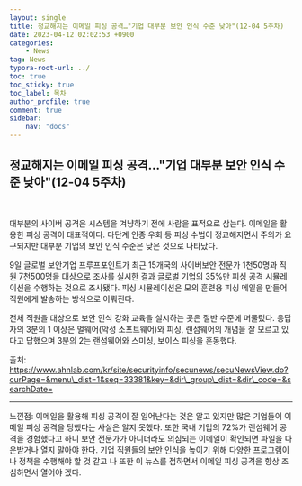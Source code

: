 ```yaml
---
layout: single
title: 정교해지는 이메일 피싱 공격…"기업 대부분 보안 인식 수준 낮아"(12-04 5주차)
date: 2023-04-12 02:02:53 +0900
categories: 
    - News
tag: News
typora-root-url: ../
toc: true
toc_sticky: true
toc_label: 목차
author_profile: true
comment: true
sidebar:
    nav: "docs"
---
```

  

## 정교해지는 이메일 피싱 공격…"기업 대부분 보안 인식 수준 낮아"(12-04 5주차)

<br>

대부분의 사이버 공격은 시스템을 겨냥하기 전에 사람을 표적으로 삼는다. 이메일을 활용한 피싱 공격이 대표적이다. 다단계 인증 우회 등 피싱 수법이 정교해지면서 주의가 요구되지만 대부분 기업의 보안 인식 수준은 낮은 것으로 나타났다.

9일 글로벌 보안기업 프루프포인트가 최근 15개국의 사이버보안 전문가 1천50명과 직원 7천500명을 대상으로 조사를 실시한 결과 글로벌 기업의 35%만 피싱 공격 시뮬레이션을 수행하는 것으로 조사됐다. 피싱 시뮬레이션은 모의 훈련용 피싱 메일을 만들어 직원에게 발송하는 방식으로 이뤄진다.

전체 직원을 대상으로 보안 인식 강화 교육을 실시하는 곳은 절반 수준에 머물렀다. 응답자의 3분의 1 이상은 멀웨어(악성 소프트웨어)와 피싱, 랜섬웨어의 개념을 잘 모르고 있다고 답했으며 3분의 2는 랜섬웨어와 스미싱, 보이스 피싱을 혼동했다.

출처: https://www.ahnlab.com/kr/site/securityinfo/secunews/secuNewsView.do?curPage=&menu\_dist=1&seq=33381&key=&dir\_group\_dist=&dir\_code=&searchDate=

* * *

느낀점: 이메일을 활용해 피싱 공격이 잘 일어난다는 것은 알고 있지만 많은 기업들이 이메일 피싱 공격을 당했다는 사실은 알지 못했다. 또한 국내 기업의 72%가 랜섬웨어 공격을 경험했다고 하니 보안 전문가가 아니더라도 의심되는 이메일이 확인되면 파일을 다운받거나 열지 말아야 한다. 기업 직원들의 보안 인식을 높이기 위해 다양한 프로그램이나 정책을 수행해야 할 것 같고 나 또한 이 뉴스를 접하면서 이메일 피싱 공격을 항상 조심하면서 열어야 겠다.